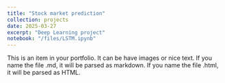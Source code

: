 ```yaml
---
title: "Stock market prediction"
collection: projects
date: 2025-03-27
excerpt: "Deep Learning project"
notebook: "/files/LSTM.ipynb"
---
```


This is an item in your portfolio. It can be have images or nice text. If you name the file .md, it will be parsed as markdown. If you name the file .html, it will be parsed as HTML. 
